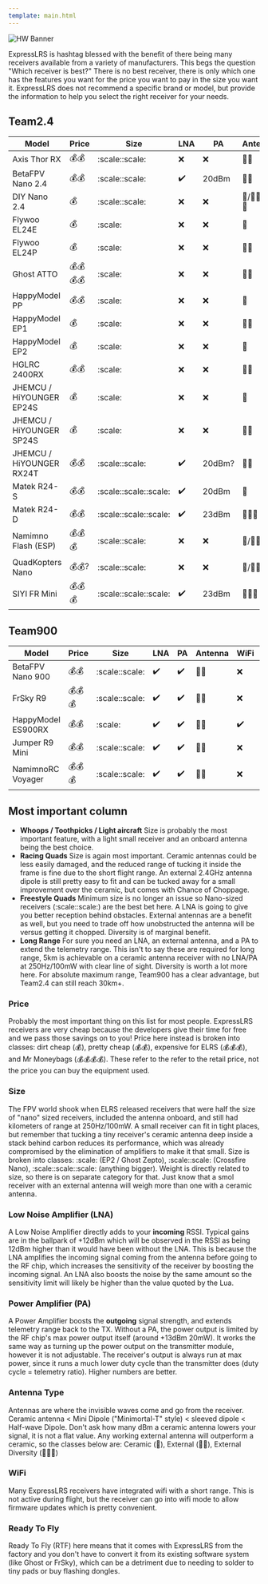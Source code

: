 ```yaml
---
template: main.html
---
```


![HW Banner](https://raw.githubusercontent.com/ExpressLRS/ExpressLRS-hardware/master/img/hardware.png)

ExpressLRS is hashtag blessed with the benefit of there being many receivers available from a variety of manufacturers. This begs the question "Which receiver is best?" There is no best receiver, there is only which one has the features you want for the price you want to pay in the size you want it. ExpressLRS does not recommend a specific brand or model, but provide the information to help you select the right receiver for your needs.

## Team2.4
| Model | Price | Size | LNA | PA | Antenna | WiFi | RTF |
|---|---|---|---|---|---|---|---|
| Axis Thor RX | :moneybag::moneybag: | :scale::scale: | :x: | :x: |  :whale::whale: | :heavy_check_mark: | :checkered_flag: | 
| BetaFPV Nano 2.4 | :moneybag::moneybag: | :scale::scale: | :heavy_check_mark: | 20dBm | :whale::whale: | :heavy_check_mark: | :checkered_flag: |
| DIY Nano 2.4 | :moneybag: | :scale::scale: | :x: | :x: | :whale:/:whale::whale:/:whale::whale::metal: | :heavy_check_mark: | :x: |
| Flywoo EL24E | :moneybag: | :scale: | :x: | :x: | :whale: | :heavy_check_mark: | :checkered_flag: |
| Flywoo EL24P | :moneybag: | :scale: | :x: | :x: | :whale::whale: | :heavy_check_mark: | :checkered_flag: |
| Ghost ATTO | :moneybag::moneybag::moneybag::moneybag: | :scale: | :x: | :x: | :whale::whale: | :x: | :x: |
| HappyModel PP | :moneybag::moneybag: | :scale: | :x: | :x: | :whale: | :x: | :checkered_flag: |
| HappyModel EP1 | :moneybag: | :scale: | :x: | :x: | :whale::whale: | :heavy_check_mark: | :checkered_flag: |
| HappyModel EP2 | :moneybag: | :scale: | :x: | :x: | :whale: | :heavy_check_mark: | :checkered_flag: |
| HGLRC 2400RX | :moneybag::moneybag: | :scale: | :x: | :x: | :whale::whale: | :heavy_check_mark: | :checkered_flag: | 
| JHEMCU / HiYOUNGER EP24S | :moneybag: | :scale: | :x: | :x: | :whale: | :heavy_check_mark: | :checkered_flag: |
| JHEMCU / HiYOUNGER SP24S | :moneybag: | :scale: | :x: | :x: | :whale::whale: | :heavy_check_mark: | :checkered_flag: |
| JHEMCU / HiYOUNGER RX24T | :moneybag::moneybag: | :scale::scale: | :heavy_check_mark: | 20dBm? | :whale::whale: | :heavy_check_mark: | :checkered_flag: | 
| Matek R24-S | :moneybag::moneybag: | :scale::scale::scale:| :heavy_check_mark: | 20dBm | :whale: | :heavy_check_mark: | :checkered_flag: |
| Matek R24-D | :moneybag::moneybag: | :scale::scale::scale: | :heavy_check_mark: | 23dBm | :whale::whale::metal: | :heavy_check_mark: | :checkered_flag: |
| Namimno Flash (ESP) | :moneybag::moneybag::moneybag: | :scale::scale: | :x: | :x: | :whale:/:whale::whale: | :heavy_check_mark: | :checkered_flag: |
| QuadKopters Nano | :moneybag::moneybag:? | :scale::scale: | :x: | :x: | :whale:/:whale::whale: | :heavy_check_mark: | :checkered_flag: |
| SIYI FR Mini | :moneybag::moneybag::moneybag: | :scale::scale::scale: | :heavy_check_mark: | 23dBm | :whale::whale::metal: | :x: | :x: |

## Team900
| Model | Price | Size | LNA | PA | Antenna | WiFi | RTF |
|---|---|---|---|---|---|---|---|
| BetaFPV Nano 900 | :moneybag::moneybag: | :scale::scale: | :heavy_check_mark: | :heavy_check_mark: | :whale::whale: | :x: | :heavy_check_mark: |
| FrSky R9 | :moneybag::moneybag::moneybag: | :scale::scale: | :heavy_check_mark: | :heavy_check_mark: | :whale::whale: | :x: | :x: |
| HappyModel ES900RX | :moneybag::moneybag: | :scale: | :heavy_check_mark: | :heavy_check_mark: | :whale::whale: | :heavy_check_mark: | :heavy_check_mark: |
| Jumper R9 Mini | :moneybag::moneybag: | :scale::scale: | :heavy_check_mark: | :heavy_check_mark: | :whale::whale: | :x: | :x: |
| NamimnoRC Voyager | :moneybag::moneybag::moneybag: | :scale::scale: | :heavy_check_mark: | :heavy_check_mark: | :whale::whale: | :x: | :heavy_check_mark: |

## Most important column
* **Whoops / Toothpicks / Light aircraft** Size is probably the most important feature, with a light small receiver and an onboard antenna being the best choice.
* **Racing Quads** Size is again most important. Ceramic antennas could be less easily damaged, and the reduced range of tucking it inside the frame is fine due to the short flight range. An external 2.4GHz antenna dipole is still pretty easy to fit and can be tucked away for a small improvement over the ceramic, but comes with Chance of Choppage.
* **Freestyle Quads** Minimum size is no longer an issue so Nano-sized receivers (:scale::scale:) are the best bet here. A LNA is going to give you better reception behind obstacles. External antennas are a benefit as well, but you need to trade off how unobstructed the antenna will be versus getting it chopped. Diversity is of marginal benefit.
* **Long Range** For sure you need an LNA, an external antenna, and a PA to extend the telemetry range. This isn't to say these are required for long range, 5km is achievable on a ceramic antenna receiver with no LNA/PA at 250Hz/100mW with clear line of sight. Diversity is worth a lot more here. For absolute maximum range, Team900 has a clear advantage, but Team2.4 can still reach 30km+.

### Price
Probably the most important thing on this list for most people. ExpressLRS receivers are very cheap because the developers give their time for free and we pass those savings on to you! Price here instead is broken into classes: dirt cheap (:moneybag:), pretty cheap (:moneybag::moneybag:), expensive for ELRS (:moneybag::moneybag::moneybag:), and Mr Moneybags (:moneybag::moneybag::moneybag::moneybag:). These refer to the refer to the retail price, not the price you can buy the equipment used.

### Size
The FPV world shook when ELRS released receivers that were half the size of "nano" sized receivers, included the antenna onboard, and still had kilometers of range at 250Hz/100mW. A small receiver can fit in tight places, but remember that tucking a tiny receiver's ceramic antenna deep inside a stack behind carbon reduces its performance, which was already compromised by the elimination of amplifiers to make it that small. Size is broken into classes: :scale: (EP2 / Ghost Zepto), :scale::scale: (Crossfire Nano), :scale::scale::scale: (anything bigger). Weight is directly related to size, so there is on separate category for that. Just know that a smol receiver with an external antenna will weigh more than one with a ceramic antenna.

### Low Noise Amplifier (LNA)
A Low Noise Amplifier directly adds to your **incoming** RSSI. Typical gains are in the ballpark of +12dBm which will be observed in the RSSI as being 12dBm higher than it would have been without the LNA. This is because the LNA amplifies the incoming signal coming from the antenna before going to the RF chip, which increases the sensitivity of the receiver by boosting the incoming signal. An LNA also boosts the noise by the same amount so the sensitivity limit will likely be higher than the value quoted by the Lua.

### Power Amplifier (PA)
A Power Amplifier boosts the **outgoing** signal strength, and extends telemetry range back to the TX. Without a PA, the power output is limited by the RF chip's max power output itself (around +13dBm 20mW). It works the same way as turning up the power output on the transmitter module, however it is not adjustable. The receiver's output is always run at max power, since it runs a much lower duty cycle than the transmitter does (duty cycle = telemetry ratio). Higher numbers are better.

### Antenna Type
Antennas are where the invisible waves come and go from the receiver. Ceramic antenna < Mini Dipole ("Minimortal-T" style) < sleeved dipole < Half-wave Dipole. Don't ask how many dBm a ceramic antenna lowers your signal, it is not a flat value. Any working external antenna will outperform a ceramic, so the classes below are: Ceramic (:whale:), External (:whale::whale:), External Diversity (:whale::whale::metal:)

### WiFi
Many ExpressLRS receivers have integrated wifi with a short range. This is not active during flight, but the receiver can go into wifi mode to allow firmware updates which is pretty convenient.

### Ready To Fly
Ready To Fly (RTF) here means that it comes with ExpressLRS from the factory and you don't have to convert it from its existing software system (like Ghost or FrSky), which can be a detriment due to needing to solder to tiny pads or buy flashing dongles.
